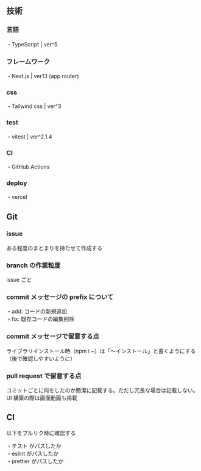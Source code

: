 ## 技術

### 言語

・TypeScript | ver^5

### フレームワーク

・Next.js | ver13 (app router)

### css

・Tailwind css | ver^3

### test

・vitest | ver^2.1.4

### CI

・GitHub Actions

### deploy

・vercel

## Git

### issue

ある程度のまとまりを持たせて作成する

### branch の作業粒度

issue ごと

### commit メッセージの prefix について　

・add: コードの新規追加  
・fix: 既存コードの編集削除

### commit メッセージで留意する点

ライブラリインストール時（npm i ~）は「〜インストール」と書くようにする（後で確認しやすいように）

### pull request で留意する点

コミットごとに何をしたのか簡潔に記載する。ただし冗長な場合は記載しない。UI 構築の際は画面動画も掲載

## CI

以下をプルリク時に確認する

・テスト がパスしたか  
・eslint がパスしたか  
・prettier がパスしたか

